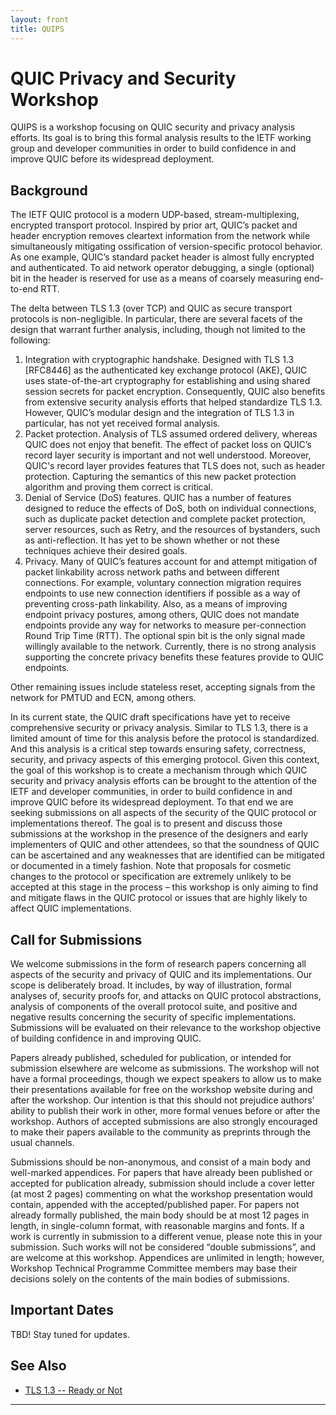 ```yaml
---
layout: front
title: QUIPS
---
```


# QUIC Privacy and Security Workshop

QUIPS is a workshop focusing on QUIC security and privacy analysis efforts. Its goal is to bring this formal analysis results to the IETF working group and developer communities in order to build confidence in and improve QUIC before its widespread deployment.

## Background

The IETF QUIC protocol is a modern UDP-based, stream-multiplexing, encrypted transport protocol. Inspired by prior art, QUIC’s packet and header encryption removes cleartext  information from the network while simultaneously mitigating ossification of version-specific protocol behavior. As one example, QUIC’s standard packet header is almost fully encrypted and authenticated. To aid network operator debugging, a single (optional) bit in the header is reserved for use as a means of coarsely measuring end-to-end RTT.

The delta between TLS 1.3 (over TCP) and QUIC as secure transport protocols is non-negligible. In particular, there are several facets of the design that warrant further analysis, including, though not limited to the following:

1. Integration with cryptographic handshake. Designed with TLS 1.3 [RFC8446] as the authenticated key exchange protocol (AKE), QUIC uses state-of-the-art cryptography for establishing and using shared session secrets for packet encryption. Consequently, QUIC also benefits from extensive security analysis efforts that helped standardize TLS 1.3. However, QUIC’s modular design and the integration of TLS 1.3 in particular, has not yet received formal analysis.
2. Packet protection. Analysis of TLS assumed ordered delivery, whereas QUIC does not enjoy that benefit. The effect of packet loss on QUIC’s record layer security is important and not well understood. Moreover, QUIC's record layer provides features that TLS does not, such as header protection. Capturing the semantics of this new packet protection algorithm and proving them correct is critical.
3. Denial of Service (DoS) features. QUIC has a number of features designed to reduce the effects of DoS, both on individual connections, such as duplicate packet detection and complete packet protection, server resources, such as Retry, and the resources of bystanders, such as anti-reflection. It has yet to be shown whether or not these techniques achieve their desired goals.
4. Privacy. Many of QUIC’s features account for and attempt mitigation of packet linkability across network paths and between different connections. For example, voluntary connection migration requires endpoints to use new connection identifiers if possible as a way of preventing cross-path linkability. Also, as a means of improving endpoint privacy postures, among others, QUIC does not mandate endpoints provide any way for networks to measure per-connection Round Trip Time (RTT). The optional spin bit is the only signal made willingly available to the network. Currently, there is no strong analysis supporting the concrete privacy benefits these features provide to QUIC endpoints.

Other remaining issues include stateless reset, accepting signals from the network for PMTUD and ECN, among others.

In its current state, the QUIC draft specifications have yet to receive comprehensive security or privacy analysis. Similar to TLS 1.3, there is a limited amount of time for this analysis before the protocol is standardized. And this analysis is a critical step towards ensuring safety, correctness, security, and privacy aspects of this emerging protocol. Given this context, the goal of this workshop is to create a mechanism through which QUIC security and privacy analysis efforts can be brought to the attention of the IETF and developer communities, in order to build confidence in and improve QUIC before its widespread deployment. To that end we are seeking submissions on all aspects of the security of the QUIC protocol or implementations thereof. The goal is to present and discuss those submissions at the workshop in the presence of the designers and early implementers of QUIC and other attendees, so that the soundness of QUIC can be ascertained and any weaknesses that are identified can be mitigated or documented in a timely fashion. Note that proposals for cosmetic changes to the protocol or specification are extremely unlikely to be accepted at this stage in the process – this workshop is only aiming to find and mitigate flaws in the QUIC protocol or issues that are highly likely to affect QUIC implementations.

## Call for Submissions

We welcome submissions in the form of research papers concerning all aspects of the security and privacy of QUIC and its implementations.  Our scope is deliberately broad. It includes, by way of illustration, formal analyses of, security proofs for, and attacks on QUIC protocol abstractions, analysis of components of the overall protocol suite, and positive and negative results concerning the security of specific implementations.  Submissions will be evaluated on their relevance to the workshop objective of building confidence in and improving QUIC.

Papers already published, scheduled for publication, or intended for submission elsewhere are welcome as submissions.  The workshop will not have a formal proceedings, though we expect speakers to allow us to make their presentations available for free on the workshop website during and after the workshop.  Our intention is that this should not prejudice authors’ ability to publish their work in other, more formal venues before or after the workshop.  Authors of accepted submissions are also strongly encouraged to make their papers available to the community as preprints through the usual channels.

Submissions should be non-anonymous, and consist of a main body and well-marked appendices. For papers that have already been published or accepted for publication already, submission should include a cover letter (at most 2 pages) commenting on what the workshop presentation would contain, appended with the accepted/published paper. For papers not already formally published, the main body should be at most 12 pages in length, in single-column format, with reasonable margins and fonts. If a work is currently in submission to a different venue, please note this in your submission. Such works will not be considered “double submissions”, and are welcome at this workshop. Appendices are unlimited in length; however, Workshop Technical Programme Committee members may base their decisions solely on the contents of the main bodies of submissions.

## Important Dates

TBD! Stay tuned for updates.

## See Also

* [TLS 1.3 -- Ready or Not](https://www.ndss-symposium.org/ndss2016/tron-workshop-programme/)

----
